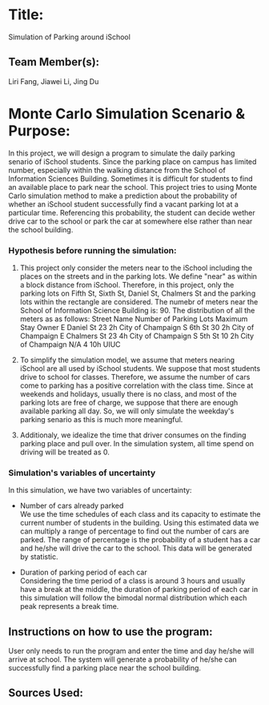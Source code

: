 
# Title: 
Simulation of Parking around iSchool

## Team Member(s):
Liri Fang, Jiawei Li, Jing Du

# Monte Carlo Simulation Scenario & Purpose:

In this project, we will design a program to simulate the daily parking senario of iSchool students. Since the parking place on campus has limited number, especially within the walking distance from the School of Information Sciences Building. Sometimes it is difficult for students to find an available place to park near the school. This project tries to using Monte Carlo simulation method to make a prediction about the probability of whether an iSchool student successfully find a vacant parking lot at a particular time. Referencing this probability, the student can decide wether drive car to the school or park the car at somewhere else rather than near the school building.

### Hypothesis before running the simulation:

1. This project only consider the meters near to the iSchool including the places on the streets and in the parking lots. We define "near" as within a block distance from iSchool. Therefore, in this project, only the parking lots on Fifth St, Sixth St, Daniel St, Chalmers St and the parking lots within the rectangle are considered.
The numebr of meters near the School of Information Science Building is: 90. The distribution of all the meters as as follows:
Street Name     Number of Parking Lots     Maximum Stay     Owner
E Daniel St     23                         2h               City of Champaign
S 6th St        30                         2h               City of Champaign
E Chalmers St   23                         4h               City of Champaign
S 5th St        10                         2h               City of Champaign
N/A             4                          10h              UIUC

2. To simplify the simulation model, we assume that meters nearing iSchool are all used by iSchool students. We suppose that most students drive to school for classes. Therefore, we assume the number of cars come to parking has a positive correlation with the class time. Since at weekends and holidays, usually there is no class, and most of the parking lots are free of charge, we suppose that there are enough available parking all day. So, we will only simulate the weekday's parking senario as this is much more meaningful.

3. Additionaly, we idealize the time that driver consumes on the finding parking place and pull over. In the simulation system, all time spend on driving will be treated as 0.

### Simulation's variables of uncertainty

In this simulation, we have two variables of uncertainty:

* Number of cars already parked
<br>We use the time schedules of each class and its capacity to estimate the current number of students in the building. Using this estimated data we can multiply a range of percentage to find out the number of cars are parked.
The range of percentage is the probability of a student has a car and he/she will drive the car to the school. This data will be generated by statistic.

* Duration of parking period of each car
<br>Considering the time period of a class is around 3 hours and usually have a break at the middle, the duration of parking period of each car in this simulation will follow the bimodal normal distribution which each peak represents a break time. 



## Instructions on how to use the program:

User only needs to run the program and enter the time and day he/she will arrive at school. The system will generate a probability of he/she can successfully find a parking place near the school building.


## Sources Used:


